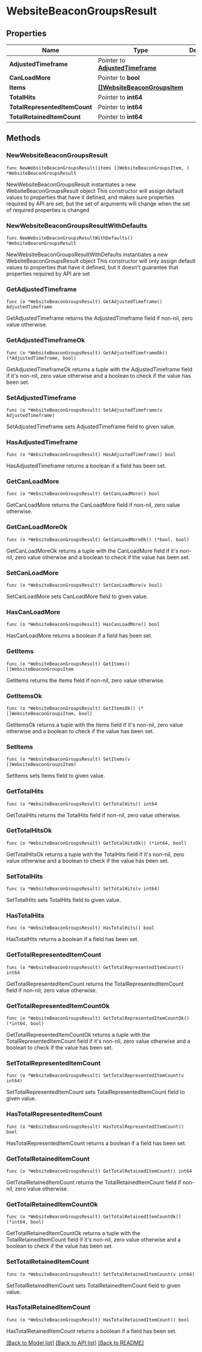 # WebsiteBeaconGroupsResult

## Properties

Name | Type | Description | Notes
------------ | ------------- | ------------- | -------------
**AdjustedTimeframe** | Pointer to [**AdjustedTimeframe**](AdjustedTimeframe.md) |  | [optional] 
**CanLoadMore** | Pointer to **bool** |  | [optional] 
**Items** | [**[]WebsiteBeaconGroupsItem**](WebsiteBeaconGroupsItem.md) |  | 
**TotalHits** | Pointer to **int64** |  | [optional] 
**TotalRepresentedItemCount** | Pointer to **int64** |  | [optional] 
**TotalRetainedItemCount** | Pointer to **int64** |  | [optional] 

## Methods

### NewWebsiteBeaconGroupsResult

`func NewWebsiteBeaconGroupsResult(items []WebsiteBeaconGroupsItem, ) *WebsiteBeaconGroupsResult`

NewWebsiteBeaconGroupsResult instantiates a new WebsiteBeaconGroupsResult object
This constructor will assign default values to properties that have it defined,
and makes sure properties required by API are set, but the set of arguments
will change when the set of required properties is changed

### NewWebsiteBeaconGroupsResultWithDefaults

`func NewWebsiteBeaconGroupsResultWithDefaults() *WebsiteBeaconGroupsResult`

NewWebsiteBeaconGroupsResultWithDefaults instantiates a new WebsiteBeaconGroupsResult object
This constructor will only assign default values to properties that have it defined,
but it doesn't guarantee that properties required by API are set

### GetAdjustedTimeframe

`func (o *WebsiteBeaconGroupsResult) GetAdjustedTimeframe() AdjustedTimeframe`

GetAdjustedTimeframe returns the AdjustedTimeframe field if non-nil, zero value otherwise.

### GetAdjustedTimeframeOk

`func (o *WebsiteBeaconGroupsResult) GetAdjustedTimeframeOk() (*AdjustedTimeframe, bool)`

GetAdjustedTimeframeOk returns a tuple with the AdjustedTimeframe field if it's non-nil, zero value otherwise
and a boolean to check if the value has been set.

### SetAdjustedTimeframe

`func (o *WebsiteBeaconGroupsResult) SetAdjustedTimeframe(v AdjustedTimeframe)`

SetAdjustedTimeframe sets AdjustedTimeframe field to given value.

### HasAdjustedTimeframe

`func (o *WebsiteBeaconGroupsResult) HasAdjustedTimeframe() bool`

HasAdjustedTimeframe returns a boolean if a field has been set.

### GetCanLoadMore

`func (o *WebsiteBeaconGroupsResult) GetCanLoadMore() bool`

GetCanLoadMore returns the CanLoadMore field if non-nil, zero value otherwise.

### GetCanLoadMoreOk

`func (o *WebsiteBeaconGroupsResult) GetCanLoadMoreOk() (*bool, bool)`

GetCanLoadMoreOk returns a tuple with the CanLoadMore field if it's non-nil, zero value otherwise
and a boolean to check if the value has been set.

### SetCanLoadMore

`func (o *WebsiteBeaconGroupsResult) SetCanLoadMore(v bool)`

SetCanLoadMore sets CanLoadMore field to given value.

### HasCanLoadMore

`func (o *WebsiteBeaconGroupsResult) HasCanLoadMore() bool`

HasCanLoadMore returns a boolean if a field has been set.

### GetItems

`func (o *WebsiteBeaconGroupsResult) GetItems() []WebsiteBeaconGroupsItem`

GetItems returns the Items field if non-nil, zero value otherwise.

### GetItemsOk

`func (o *WebsiteBeaconGroupsResult) GetItemsOk() (*[]WebsiteBeaconGroupsItem, bool)`

GetItemsOk returns a tuple with the Items field if it's non-nil, zero value otherwise
and a boolean to check if the value has been set.

### SetItems

`func (o *WebsiteBeaconGroupsResult) SetItems(v []WebsiteBeaconGroupsItem)`

SetItems sets Items field to given value.


### GetTotalHits

`func (o *WebsiteBeaconGroupsResult) GetTotalHits() int64`

GetTotalHits returns the TotalHits field if non-nil, zero value otherwise.

### GetTotalHitsOk

`func (o *WebsiteBeaconGroupsResult) GetTotalHitsOk() (*int64, bool)`

GetTotalHitsOk returns a tuple with the TotalHits field if it's non-nil, zero value otherwise
and a boolean to check if the value has been set.

### SetTotalHits

`func (o *WebsiteBeaconGroupsResult) SetTotalHits(v int64)`

SetTotalHits sets TotalHits field to given value.

### HasTotalHits

`func (o *WebsiteBeaconGroupsResult) HasTotalHits() bool`

HasTotalHits returns a boolean if a field has been set.

### GetTotalRepresentedItemCount

`func (o *WebsiteBeaconGroupsResult) GetTotalRepresentedItemCount() int64`

GetTotalRepresentedItemCount returns the TotalRepresentedItemCount field if non-nil, zero value otherwise.

### GetTotalRepresentedItemCountOk

`func (o *WebsiteBeaconGroupsResult) GetTotalRepresentedItemCountOk() (*int64, bool)`

GetTotalRepresentedItemCountOk returns a tuple with the TotalRepresentedItemCount field if it's non-nil, zero value otherwise
and a boolean to check if the value has been set.

### SetTotalRepresentedItemCount

`func (o *WebsiteBeaconGroupsResult) SetTotalRepresentedItemCount(v int64)`

SetTotalRepresentedItemCount sets TotalRepresentedItemCount field to given value.

### HasTotalRepresentedItemCount

`func (o *WebsiteBeaconGroupsResult) HasTotalRepresentedItemCount() bool`

HasTotalRepresentedItemCount returns a boolean if a field has been set.

### GetTotalRetainedItemCount

`func (o *WebsiteBeaconGroupsResult) GetTotalRetainedItemCount() int64`

GetTotalRetainedItemCount returns the TotalRetainedItemCount field if non-nil, zero value otherwise.

### GetTotalRetainedItemCountOk

`func (o *WebsiteBeaconGroupsResult) GetTotalRetainedItemCountOk() (*int64, bool)`

GetTotalRetainedItemCountOk returns a tuple with the TotalRetainedItemCount field if it's non-nil, zero value otherwise
and a boolean to check if the value has been set.

### SetTotalRetainedItemCount

`func (o *WebsiteBeaconGroupsResult) SetTotalRetainedItemCount(v int64)`

SetTotalRetainedItemCount sets TotalRetainedItemCount field to given value.

### HasTotalRetainedItemCount

`func (o *WebsiteBeaconGroupsResult) HasTotalRetainedItemCount() bool`

HasTotalRetainedItemCount returns a boolean if a field has been set.


[[Back to Model list]](../README.md#documentation-for-models) [[Back to API list]](../README.md#documentation-for-api-endpoints) [[Back to README]](../README.md)


